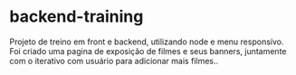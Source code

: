 # backend-training
Projeto de treino em front e backend, utilizando node e menu responsívo. Foi criado uma pagina de exposição de filmes e seus banners, juntamente com o iterativo com usuário para adicionar mais filmes..
